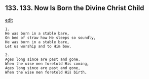 
## 133.  133. Now Is Born the Divine Christ Child
[edit](https://docs.google.com/document/d/1rDAOz4P7r6TpqZ8vW8YyBC6hKuDX8Jgl/edit?mode=html)






    1.
    He was born in a stable bare,
    On bed of straw how He sleeps so soundly,
    He was born in a stable bare,
    Let us worship and to Him bow.

    2.
    Ages long since are past and gone,
    When the wise men foretold His coming,
    Ages long since are past and gone,
    When the wise men foretold His birth.
